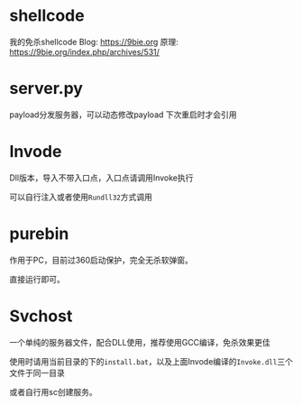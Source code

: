 # shellcode
我的免杀shellcode
Blog: https://9bie.org
原理:  https://9bie.org/index.php/archives/531/
# server.py

payload分发服务器，可以动态修改payload
下次重启时才会引用
# Invode
Dll版本，导入不带入口点，入口点请调用Invoke执行

可以自行注入或者使用`Rundll32`方式调用

# purebin
作用于PC，目前过360启动保护，完全无杀软弹窗。

直接运行即可。


# Svchost
一个单纯的服务器文件，配合DLL使用，推荐使用GCC编译，免杀效果更佳

使用时请用当前目录的下的`install.bat`，以及上面Invode编译的`Invoke.dll`三个文件于同一目录

或者自行用sc创建服务。